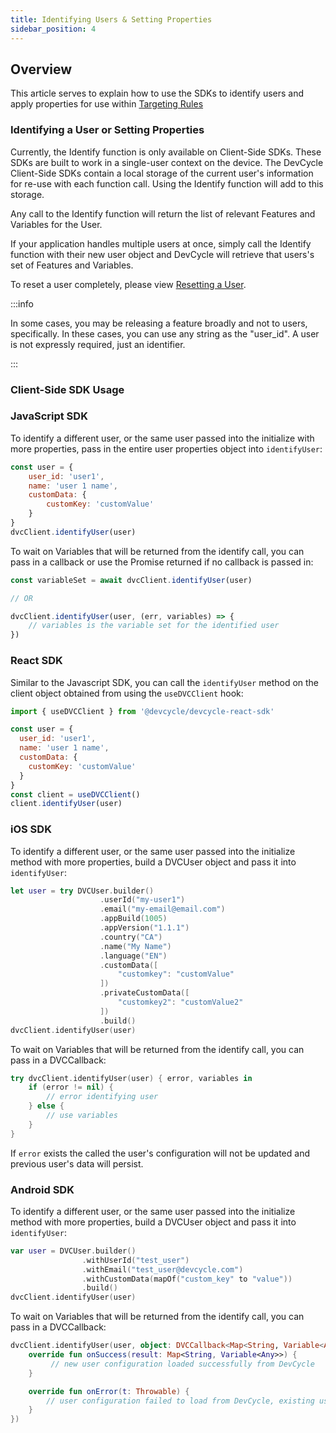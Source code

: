 ```yaml
---
title: Identifying Users & Setting Properties
sidebar_position: 4
---
```


## Overview

This article serves to explain how to use the SDKs to identify users and apply properties for use within [Targeting Rules](/docs/home/feature-management/features-and-variables/targeting-users)

### Identifying a User or Setting Properties

Currently, the Identify function is only available on Client-Side SDKs. These SDKs are built to work in a single-user context on the device. The DevCycle Client-Side SDKs contain a local storage of the current user's information for re-use with each function call. Using the Identify function will add to this storage.

Any call to the Identify function will return the list of relevant Features and Variables for the User. 

If your application handles multiple users at once, simply call the Identify function with their new user object and DevCycle will retrieve that users's set of Features and Variables.

To reset a user completely, please view [Resetting a User](/docs/sdk/features/reset).

:::info

In some cases, you may be releasing a feature broadly and not to users, specifically. In these cases, you can use any string as the "user_id". A user is not expressly required, just an identifier. 

:::


### Client-Side SDK Usage

### **JavaScript SDK**

To identify a different user, or the same user passed into the initialize with more properties, pass in the entire user properties object into `identifyUser`:

```js
const user = {
    user_id: 'user1',
    name: 'user 1 name',
    customData: {
        customKey: 'customValue'
    }
}
dvcClient.identifyUser(user)
```

To wait on Variables that will be returned from the identify call, you can pass in a callback or use the Promise returned if no callback is passed in:

```js
const variableSet = await dvcClient.identifyUser(user)

// OR

dvcClient.identifyUser(user, (err, variables) => {
    // variables is the variable set for the identified user
})
```

### **React SDK**

Similar to the Javascript SDK, you can call the `identifyUser` method on the client object obtained from using the `useDVCClient` hook:

```js
import { useDVCClient } from '@devcycle/devcycle-react-sdk'

const user = {
  user_id: 'user1',
  name: 'user 1 name',
  customData: {
    customKey: 'customValue'
  }
}
const client = useDVCClient()
client.identifyUser(user)
```

### **iOS SDK**

To identify a different user, or the same user passed into the initialize method with more properties,
build a DVCUser object and pass it into `identifyUser`:

```swift
let user = try DVCUser.builder()
                    .userId("my-user1")
                    .email("my-email@email.com")
                    .appBuild(1005)
                    .appVersion("1.1.1")
                    .country("CA")
                    .name("My Name")
                    .language("EN")
                    .customData([
                        "customkey": "customValue"
                    ])
                    .privateCustomData([
                        "customkey2": "customValue2"
                    ])
                    .build()
dvcClient.identifyUser(user)
```

To wait on Variables that will be returned from the identify call, you can pass in a DVCCallback:

```swift
try dvcClient.identifyUser(user) { error, variables in
    if (error != nil) {
        // error identifying user
    } else {
        // use variables 
    }
}
```

If `error` exists the called the user's configuration will not be updated and previous user's data will persist.

### **Android SDK**

To identify a different user, or the same user passed into the initialize method with more properties,
build a DVCUser object and pass it into `identifyUser`:

```kotlin
var user = DVCUser.builder()
                .withUserId("test_user")
                .withEmail("test_user@devcycle.com")
                .withCustomData(mapOf("custom_key" to "value"))
                .build()
dvcClient.identifyUser(user)
```

To wait on Variables that will be returned from the identify call, you can pass in a DVCCallback:

```kotlin
dvcClient.identifyUser(user, object: DVCCallback<Map<String, Variable<Any>>> {
    override fun onSuccess(result: Map<String, Variable<Any>>) {
         // new user configuration loaded successfully from DevCycle
    }

    override fun onError(t: Throwable) {
        // user configuration failed to load from DevCycle, existing user's data will persist.
    }
})
```